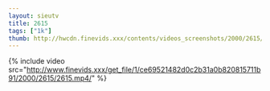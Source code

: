 ```yaml
--- 
layout: sieutv
title: 2615
tags: ["1k"]
thumb: http://hwcdn.finevids.xxx/contents/videos_screenshots/2000/2615/preview.mp4.jpg
---
```

{% include video src="http://www.finevids.xxx/get_file/1/ce69521482d0c2b31a0b820815711b91/2000/2615/2615.mp4/" %} 
